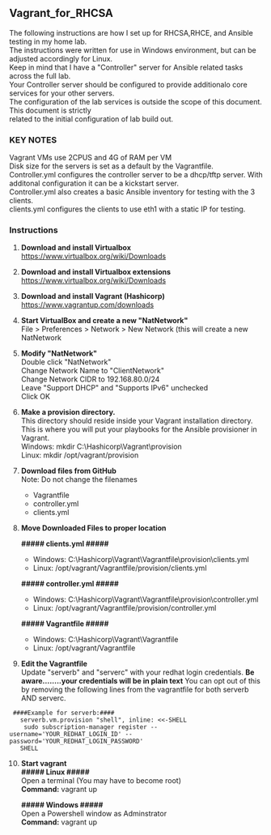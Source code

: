 Vagrant_for_RHCSA
------------------
The following instructions are how I set up for RHCSA,RHCE, and Ansible testing in my home lab.  
The instructions were written for use in Windows environment, but can be adjusted accordingly for Linux.  
Keep in mind that I have a "Controller" server for Ansible related tasks across the full lab.  
Your Controller server should be configured to provide additionalo core services for your other servers.  
The configuration of the lab services is outside the scope of this document. This document is strictly  
related to the initial configuration of lab build out.  

### KEY NOTES ###
Vagrant VMs use 2CPUS and 4G of RAM per VM  
Disk size for the servers is set as a default by the Vagrantfile.  
Controller.yml configures the controller server to be a dhcp/tftp server.  With additonal configuration it can be a kickstart server.  
Controller.yml also creates a basic Ansible inventory for testing with the 3 clients.  
clients.yml configures the clients to use eth1 with a static IP for testing.
  
### Instructions ###


1. **Download and install Virtualbox** https://www.virtualbox.org/wiki/Downloads
2. **Download and install Virtualbox extensions** https://www.virtualbox.org/wiki/Downloads
3. **Download and install Vagrant (Hashicorp)** https://www.vagrantup.com/downloads
4. **Start VirtualBox and create a new "NatNetwork"**  
File > Preferences > Network > New Network (this will create a new NatNetwork  

5. **Modify "NatNetwork"**  
   Double click "NatNetwork"    
   Change Network Name to "ClientNetwork"   
   Change Network CIDR to 192.168.80.0/24  
   Leave "Support DHCP" and "Supports IPv6" unchecked  
   Click OK  

6. **Make a provision directory.**  
    This directory should reside inside your Vagrant installation directory.   
    This is where you will put your playbooks for the Ansible provisioner in Vagrant.   
    Windows: mkdir C:\Hashicorp\Vagrant\provision  
    Linux:   mkdir /opt/vagrant/provision  

7. **Download files from GitHub**  
    Note: Do not change the filenames  
    - Vagrantfile  
    - controller.yml  
    - clients.yml    
    

8. **Move Downloaded Files to proper location**    

    **##### clients.yml #####**  
    - Windows: C:\Hashicorp\Vagrant\Vagrantfile\provision\clients.yml
    - Linux:  /opt/vagrant/Vagrantfile/provision/clients.yml   
 
    **##### controller.yml #####**    
    - Windows: C:\Hashicorp\Vagrant\Vagrantfile\provision\controller.yml
    - Linux:  /opt/vagrant/Vagrantfile/provision/controller.yml  
  
    **##### Vagrantfile #####**  
    - Windows: C:\Hashicorp\Vagrant\Vagrantfile    
    - Linux:  /opt/vagrant/Vagrantfile  
    
9. **Edit the Vagrantfile**  
    Update "serverb" and "serverc" with your redhat login credentials.  **Be aware........your credentials will be in plain text**
    You can opt out of this by removing the following lines from the vagrantfile for both serverb AND serverc.  
  
 
 ```
  ####Example for serverb:####  
    serverb.vm.provision "shell", inline: <<-SHELL  
	 sudo subscription-manager register --username='YOUR_REDHAT_LOGIN_ID' --password='YOUR_REDHAT_LOGIN_PASSWORD'  
    SHELL
 ```  
      
 10. **Start vagrant**  
     **##### Linux #####**  
     Open a terminal  (You may have to become root)  
     **Command:**  vagrant up   
     
     
     **##### Windows #####**  
     Open a Powershell window as Adminstrator   
     **Command:**  vagrant up
       
    
